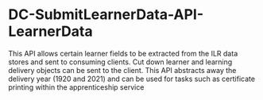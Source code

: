 # DC-SubmitLearnerData-API-LearnerData
This API allows certain learner fields to be extracted from the ILR data stores and sent to consuming clients. Cut down learner and learning delivery objects can be sent to the client. This API abstracts away the delivery year (1920 and 2021) and can be used for tasks such as certificate printing within the apprenticeship service
